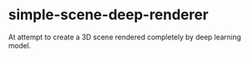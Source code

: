 # simple-scene-deep-renderer
At attempt to create a 3D scene rendered completely by deep learning model.
